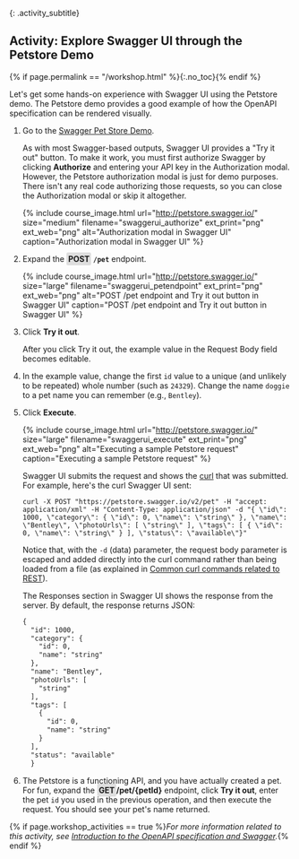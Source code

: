 {: .activity_subtitle}
## <i class="fa fa-user-circle"></i> Activity: Explore Swagger UI through the Petstore Demo
{% if page.permalink == "/workshop.html" %}{:.no_toc}{% endif %}

Let's get some hands-on experience with Swagger UI using the Petstore demo. The Petstore demo provides a good example of how the OpenAPI specification can be rendered visually.

1.  Go to the [Swagger Pet Store Demo](https://petstore.swagger.io/).

    As with most Swagger-based outputs, Swagger UI provides a "Try it out" button. To make it work, you must first authorize Swagger by clicking **Authorize** and entering your API key in the Authorization modal. However, the Petstore authorization modal is just for demo purposes. There isn't any real code authorizing those requests, so you can close the Authorization modal or skip it altogether.

    {% include course_image.html url="http://petstore.swagger.io/" size="medium" filename="swaggerui_authorize" ext_print="png" ext_web="png" alt="Authorization modal in Swagger UI" caption="Authorization modal in Swagger UI" %}

2.  Expand the **<span style="padding: 3px; border-radius: 3px; background-color: #dedede">POST</span> `/pet`** endpoint.

    {% include course_image.html url="http://petstore.swagger.io/" size="large" filename="swaggerui_petendpoint" ext_print="png" ext_web="png" alt="POST /pet endpoint and Try it out button in Swagger UI" caption="POST /pet endpoint and Try it out button in Swagger UI" %}

3.  Click **Try it out**.

    After you click Try it out, the example value in the Request Body field becomes editable.

4.  In the example value, change the first `id` value to a unique (and unlikely to be repeated) whole number (such as `24329`). Change the name `doggie` to a pet name you can remember (e.g., `Bentley`).
5.  Click **Execute**.

    {% include course_image.html url="http://petstore.swagger.io/" size="large" filename="swaggerui_execute" ext_print="png" ext_web="png" alt="Executing a sample Petstore request" caption="Executing a sample Petstore request" %}

    Swagger UI submits the request and shows the [curl]({{site.rooturl}}docapis_make_curl_call.html) that was submitted. For example, here's the curl Swagger UI sent:

    ```curl
    curl -X POST "https://petstore.swagger.io/v2/pet" -H "accept: application/xml" -H "Content-Type: application/json" -d "{ \"id\": 1000, \"category\": { \"id\": 0, \"name\": \"string\" }, \"name\": \"Bentley\", \"photoUrls\": [ \"string\" ], \"tags\": [ { \"id\": 0, \"name\": \"string\" } ], \"status\": \"available\"}"
    ```

    Notice that, with the `-d` (data) parameter, the request body parameter is escaped and added directly into the curl command rather than being loaded from a file (as explained in [Common curl commands related to REST]({{site.rooturl}}docapis_understand_curl.html#common)).

    The Responses section in Swagger UI shows the response from the server. By default, the response returns JSON:

    ```xml
    {
      "id": 1000,
      "category": {
        "id": 0,
        "name": "string"
      },
      "name": "Bentley",
      "photoUrls": [
        "string"
      ],
      "tags": [
        {
          "id": 0,
          "name": "string"
        }
      ],
      "status": "available"
      }
      ```

6.  The Petstore is a functioning API, and you have actually created a pet. For fun, expand the **<span style="padding: 3px; border-radius: 3px; background-color: #dedede">GET</span>/pet/{petId}** endpoint, click **Try it out**, enter the pet `id` you used in the previous operation, and then execute the request. You should see your pet's name returned.

{% if page.workshop_activities == true %}*For more information related to this activity, see [Introduction to the OpenAPI specification and Swagger]({{site.rooturl}}pubapis_swagger_intro.html).*{% endif %}
